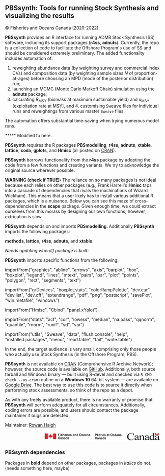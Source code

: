 ## PBSsynth: Tools for running Stock Synthesis and visualizing the results ##
&copy; Fisheries and Oceans Canada (2020-2022)

<b>PBSsynth</b> provides an R interface for running ADMB Stock Synthesis (SS) software, including its support packages (<b>r4ss</b>, <b>adnuts</b>). Currently, the repo is a collection of code to facilitate the Offshore Program's use of SS and should be considered extremely preliminary. The added functionality includes automation of:

1. reweighting abundance data (by weighting survey and commercial index CVs) and composition data (by weighting sample sizes <i>N</i> of proportion-at-ages) before choosing an MPD (mode of the posterior distribution) run;
2. launching an MCMC (Monte Carlo Markoff Chain) simulation using the <b>adnuts</b> package;
3. calculating <i>B</i><sub>MSY</sub> (biomass at maximum sustainable yield) and <i>u</i><sub>MSY</sub> (exploitation rate at MSY), and
   4. customising <tt>Sweave</tt> files for individual runs and reweightings from various master `Sweave` files.

The automation offers substantial time-saving when trying numerous model runs.

***** Modified to here.

<b>PBSsynth</b> requires the R packages <b>PBSmodelling</b>, <b>r4ss</b>, <b>adnuts</b>, <b>xtable</b>, <b>lattice</b>, <b>coda</b>, <b>gplots</b>, and <b>Hmisc</b> (all posted on <a href="https://cran.r-project.org/web/packages/">CRAN</a>).

<b>PBSsynth</b> borrows functionality from the <b>r4ss</b> package by adopting the code from a few functions and creating variants. We try to acknowledge the original source wherever possible.

<b>WARNING (check if TRUE):</b> The reliance on so many packages is not ideal because each relies on other packages (e.g., Frank Harrell's <b>Hmisc</b> taps into a cascade of dependencies that rivals the machinations of Wizard Wickham). This means that a user likely has to install various additional R packages, which is a nuisance. Below you can see this maze of cross-dependencies in the <b>scape</b> package. Given enough time, we could extract ourselves from this morass by designing our own functions; however, extrication is slow.

<b>PBSsynth</b> depends on and imports <b>PBSmodelling</b>. Additionally <b>PBSsynth</b> imports the following packages:

<b>methods</b>, <b>lattice</b>, <b>r4ss</b>, <b>adnuts</b>, and <b>xtable</b>.

<i>Needs updating when/if package is built:</i>

<b>PBSsynth</b> imports specific functions from the following:

<!--- importFrom("coda", "mcmc") --->

<!--- importFrom("gplots", "plotCI") --->

importFrom("graphics", "abline", "arrows", "axis", "barplot", "box", "boxplot", "legend", "lines", "mtext", "pairs", "par", "plot", "points", "polygon", "rect", "segments", "text")

importFrom("grDevices", "boxplot.stats", "colorRampPalette", "dev.cur", "dev.list", "dev.off", "extendrange", "pdf", "png", "postscript", "savePlot", "win.metafile", "windows")

importFrom("Hmisc", "Cbind", "panel.xYplot")

importFrom("stats", "acf", "cor", "lowess", "median", "na.pass", "qqnorm", "quantile", "rnorm", "runif", "sd", "var")

importFrom("utils", "Sweave", "data", "flush.console", "help", "installed.packages", "menu", "read.table", "tail", "write.table")

In the end, the target audience is very small, comprising only those people who actually use Stock Synthesis (in the Offshore Program, PBS).

<b>PBSsynth</b> is not available on <a href="https://cran.r-project.org/">CRAN</a> (Comprehensive R Archive Network); however, the source code is available on <a href="https://github.com/pbs-software/pbs-awatea">GitHub</a>. Additionally, both source tarball and Windows binary &#8212; built using R-devel and checked via `R CMD check --as-cran` routine on a <b>Windows 10</b> 64-bit system &#8212; are available on <a href="https://drive.google.com/drive/folders/0B2Bkic2Qu5LGOGx1WkRySVYxNFU?usp=sharing">Google Drive</a>. The best way to use this code is to source it directly when performing stock assessments, so think of the repo as a depot.

As with any freely available product, there is no warranty or promise that **PBSsynth** will perform adequately for all circumstances. Additionally, coding errors are possible, and users should contact the package maintainer if bugs are detected.

Maintainer: <a href="mailto:rowan.haigh@dfo-mpo.gc.ca">Rowan Haigh</a>

<p align="right"><img src="DFOlogo_small.jpg" alt="DFO logo" style="height:30px;"></p> 


### PBSsynth dependencies ###
 Packages in <b>bold</b> depend on other packages, packages in <i>italics</i> do not. (needs something here, maybe)

